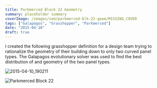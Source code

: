 ```yaml
---
title: Parkmerced Block 22 Geometry
summary: placeholder summary
coverImage: /images/som/parkmerced-blk-22-geom/MISSING_COVER
tags: ["Galapagos", "Grasshopper", "Parkmerced"]
date: "2015-04-10"
draft: true
---
```


I created the following grasshopper definition for a design team trying to rationalize the geometry of their building down to only two curved panel types. The Galapagos evolutionary solver was used to find the best distribution of and geometry of the two panel types.

![2015-04-10_190211](/images/som/parkmerced-blk-22-geom/2015-04-10_190211.png)

![Parkmerced Block 22](http://www.ericanastas.com/wp-content/uploads/2015/04/Parkmerced-Block-22.png)
